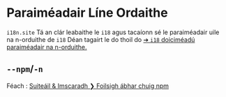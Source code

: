 # Paraiméadair Líne Ordaithe

`i18n.site` Tá an clár leabaithe le `i18` agus tacaíonn sé le paraiméadair uile na n-orduithe de `i18` Déan tagairt le do thoil do [➔ `i18` doiciméadú paraiméadair na n-orduithe.](/i18/cli)

## `--npm`/`-n`

Féach : [Suiteáil & Imscaradh ❯ Foilsigh ábhar chuig npm](/i18n.site/use#npm)